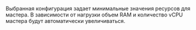 Выбранная конфигурация задает минимальные значения ресурсов для мастера. В зависимости от нагрузки объем RAM и количество vCPU мастера будут автоматически увеличиваться.